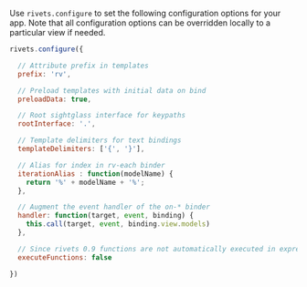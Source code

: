 Use `rivets.configure` to set the following configuration options for your app. Note that all configuration options can be overridden locally to a particular view if needed.

```javascript
rivets.configure({

  // Attribute prefix in templates
  prefix: 'rv',

  // Preload templates with initial data on bind
  preloadData: true,

  // Root sightglass interface for keypaths
  rootInterface: '.',

  // Template delimiters for text bindings
  templateDelimiters: ['{', '}'],

  // Alias for index in rv-each binder
  iterationAlias : function(modelName) {
    return '%' + modelName + '%';
  },

  // Augment the event handler of the on-* binder
  handler: function(target, event, binding) {
    this.call(target, event, binding.view.models)
  },

  // Since rivets 0.9 functions are not automatically executed in expressions. If you need backward compatibilty, set this parameter to true
  executeFunctions: false

})
```
